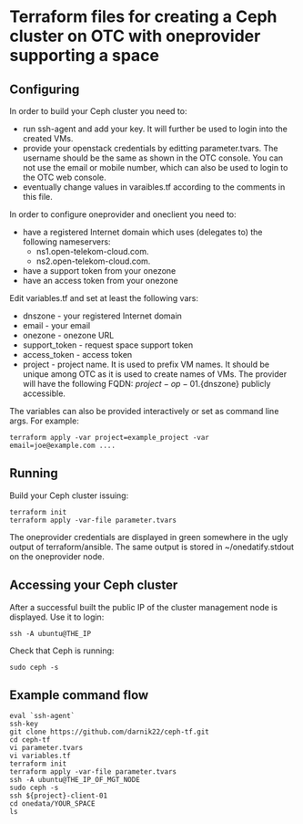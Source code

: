 # Terraform files for creating a Ceph cluster on OTC with oneprovider supporting a space

## Configuring
In order to build your Ceph cluster you need to:
* run ssh-agent and add your key. It will further be used to login into the created VMs.
* provide your openstack credentials by editting parameter.tvars. The username should be the same as shown in the OTC console. You can not use the email or mobile number, which can also be used to login to the OTC web console. 
* eventually change values in varaibles.tf according to the comments in this file.

In order to configure oneprovider and oneclient you need to:
* have a registered Internet domain which uses (delegates to) the following nameservers:
  * ns1.open-telekom-cloud.com.
  * ns2.open-telekom-cloud.com.
* have a support token from your onezone
* have an access token from your onezone

Edit variables.tf and set at least the following vars:
* dnszone - your registered Internet domain
* email - your email
* onezone - onezone URL
* support_token - request space support token
* access_token - access token
* project - project name. It is used to prefix VM names. It should be unique among OTC as it is used to create names of VMs. The provider will have the following FQDN: ${project}-op-01.${dnszone} publicly accessible.

The variables can also be provided interactively or set as command line args. For example:
```
terraform apply -var project=example_project -var email=joe@example.com ....
```

## Running
Build your Ceph cluster issuing:
```
terraform init
terraform apply -var-file parameter.tvars
```
The oneprovider credentials are displayed in green somewhere in the ugly output of terraform/ansible. The same output is stored in ~/onedatify.stdout on the oneprovider node. 

## Accessing your Ceph cluster
After a successful built the public IP of the cluster management node is displayed. Use it to login:
```
ssh -A ubuntu@THE_IP
```

Check that Ceph is running:
```
sudo ceph -s
```

## Example command flow
```
eval `ssh-agent`
ssh-key
git clone https://github.com/darnik22/ceph-tf.git
cd ceph-tf
vi parameter.tvars
vi variables.tf
terraform init
terraform apply -var-file parameter.tvars
ssh -A ubuntu@THE_IP_OF_MGT_NODE
sudo ceph -s
ssh ${project}-client-01
cd onedata/YOUR_SPACE
ls
```

